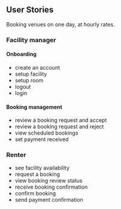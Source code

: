 ## User Stories

Booking venues on one day, at hourly rates.

### Facility manager

#### Onboarding

- create an account
- setup facility
- setup room
- logout
- login

#### Booking management

- review a booking request and accept
- review a booking request and reject
- view scheduled bookings
- set payment received

### Renter

- see facility availability
- request a booking
- view booking review status
- receive booking confirmation
- confirm booking
- send payment confirmation
